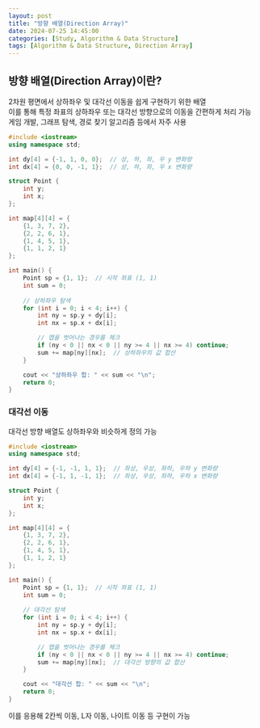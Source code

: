 ```yaml
---
layout: post
title: "방향 배열(Direction Array)"
date: 2024-07-25 14:45:00
categories: [Study, Algorithm & Data Structure]
tags: [Algorithm & Data Structure, Direction Array]
---
```

## 방향 배열(Direction Array)이란?  
2차원 평면에서 상하좌우 및 대각선 이동을 쉽게 구현하기 위한 배열  
이를 통해 특정 좌표의 상하좌우 또는 대각선 방향으로의 이동을 간편하게 처리 가능  
게임 개발, 그래프 탐색, 경로 찾기 알고리즘 등에서 자주 사용  
  
```cpp
#include <iostream>
using namespace std;

int dy[4] = {-1, 1, 0, 0};  // 상, 하, 좌, 우 y 변화량
int dx[4] = {0, 0, -1, 1};  // 상, 하, 좌, 우 x 변화량

struct Point {
    int y;
    int x;
};

int map[4][4] = {
    {1, 3, 7, 2},
    {2, 2, 6, 1},
    {1, 4, 5, 1},
    {1, 1, 2, 1}
};

int main() {
    Point sp = {1, 1};  // 시작 좌표 (1, 1)
    int sum = 0;
    
    // 상하좌우 탐색
    for (int i = 0; i < 4; i++) {
        int ny = sp.y + dy[i];
        int nx = sp.x + dx[i];

        // 맵을 벗어나는 경우를 체크
        if (ny < 0 || nx < 0 || ny >= 4 || nx >= 4) continue;  
        sum += map[ny][nx];  // 상하좌우의 값 합산
    }

    cout << "상하좌우 합: " << sum << "\n";
    return 0;
}
```

### 대각선 이동  

대각선 방향 배열도 상하좌우와 비슷하게 정의 가능  

```cpp
#include <iostream>
using namespace std;

int dy[4] = {-1, -1, 1, 1};  // 좌상, 우상, 좌하, 우하 y 변화량
int dx[4] = {-1, 1, -1, 1};  // 좌상, 우상, 좌하, 우하 x 변화량

struct Point {
    int y;
    int x;
};

int map[4][4] = {
    {1, 3, 7, 2},
    {2, 2, 6, 1},
    {1, 4, 5, 1},
    {1, 1, 2, 1}
};

int main() {
    Point sp = {1, 1};  // 시작 좌표 (1, 1)
    int sum = 0;
    
    // 대각선 탐색
    for (int i = 0; i < 4; i++) {
        int ny = sp.y + dy[i];
        int nx = sp.x + dx[i];

        // 맵을 벗어나는 경우를 체크
        if (ny < 0 || nx < 0 || ny >= 4 || nx >= 4) continue;
        sum += map[ny][nx];  // 대각선 방향의 값 합산
    }

    cout << "대각선 합: " << sum << "\n";
    return 0;
}
```

이를 응용해 2칸씩 이동, L자 이동, 나이트 이동 등 구현이 가능
